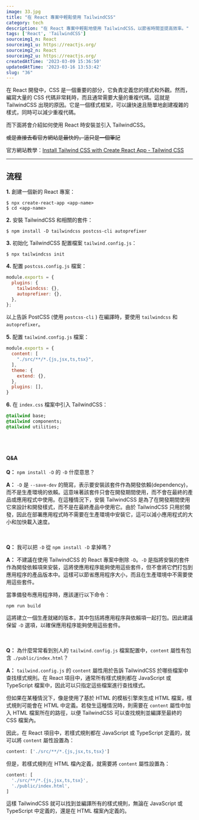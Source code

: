 ```yaml
---
image: 33.jpg
title: "在 React 專案中輕鬆使用 TailwindCSS"
category: tech
description: "在 React 專案中輕鬆地使用 TailwindCSS，以節省時間並提高效率。"
tags: ['React', 'TailwindCSS']
sourceimg1_n: React
sourceimg1_u: https://reactjs.org/
sourceimg2_n: React
sourceimg2_u: https://reactjs.org/
createdAtTime: '2023-03-09 15:36:50'
updatedAtTime: '2023-03-16 13:53:42'
slug: "36"
---
```


在 React 開發中，CSS 是一個重要的部分，它負責定義您的樣式和外觀。然而，編寫大量的 CSS 代碼非常耗時，而且通常需要大量的重複代碼。這就是 TailwindCSS 出現的原因。它是一個樣式框架，可以讓快速且簡單地創建複雜的樣式，同時可以減少重複代碼。

而下面將會介紹如何使用 React 時安裝並引入 TailwindCSS。

~~或是直接去看官方網站是最快的，這只是一個筆記~~

官方網站教學：[Install Tailwind CSS with Create React App - Tailwind CSS](https://tailwindcss.com/docs/guides/create-react-app)

---
## 流程

**1.** 創建一個新的 React 專案：
```shell
$ npx create-react-app <app-name>
$ cd <app-name>
```

**2.** 安裝 TailwindCSS 和相關的套件：
```shell
$ npm install -D tailwindcss postcss-cli autoprefixer
```

**3.** 初始化 TailwindCSS 配置檔案 `tailwind.config.js`：
```shell
$ npx tailwindcss init
```

**4.** 配置 `postcss.config.js` 檔案：
```js
module.exports = {
  plugins: {
    tailwindcss: {},
    autoprefixer: {},
  },
};
``` 
以上告訴 PostCSS (使用 `postcss-cli` ) 在編譯時，要使用 `tailwindcss` 和 `autoprefixer`。

**5.** 配置 `tailwind.config.js` 檔案：
```js
module.exports = {
  content: [
    "./src/**/*.{js,jsx,ts,tsx}",
  ],
  theme: {
    extend: {},
  },
  plugins: [],
}
``` 

**6.** 在 `index.css` 檔案中引入 TailwindCSS：
```sass
@tailwind base;
@tailwind components;
@tailwind utilities;
```

<br/><br/>

#### Q&A
**Q：** `npm install -D` 的 `-D` 什麼意思？

**A：** `-D` 是 `--save-dev` 的簡寫，表示要安裝該套件作為開發依賴(dependency)，而不是生產環境的依賴。這意味著該套件只會在開發期間使用，而不會在最終的產品或應用程式中使用。在這種情況下，安裝 TailwindCSS 是為了在開發期間使用它來設計和開發樣式，而不是在最終產品中使用它。由於 TailwindCSS 只用於開發，因此在部署應用程式時不需要在生產環境中安裝它，這可以減小應用程式的大小和加快載入速度。

<br/><br/>
**Q：** 我可以把 `-D` 從 `npm install -D` 拿掉嗎？

**A：** 不建議在使用 TailwindCSS 的 React 專案中刪除 `-D`。`-D` 是指將安裝的套件作為開發依賴項來安裝，這將使應用程序能夠使用這些套件，但不會將它們打包到應用程序的產品版本中。這樣可以節省應用程序大小，而且在生產環境中不需要使用這些套件。

當準備發布應用程序時，應該運行以下命令：
```shell
npm run build
```

這將建立一個生產就緒的版本，其中包括將應用程序與依賴項一起打包。因此建議保留 `-D` 選項，以確保應用程序能夠使用這些套件。

<br/><br/>
**Q：** 為什麼常常看到別人的 `tailwind.config.js` 檔案配置中，`content` 屬性有包含 `./public/index.html`？

**A：** `tailwind.config.js` 的 `content` 屬性用於告訴 TailwindCSS 於哪些檔案中查找樣式規則。在 React 項目中，通常所有樣式規則都在 JavaScript 或 TypeScript 檔案中，因此可以只指定這些檔案進行查找樣式。

但如果在某種情況下，像是使用了基於 HTML 的模板引擎來生成 HTML 檔案，樣式規則可能會在 HTML 中定義。若發生這種情況時，則需要在 `content` 屬性中加入 HTML 檔案所在的路徑，以便 TailwindCSS 可以查找規則並編譯至最終的 CSS 檔案內。

因此，在 React 項目中，若樣式規則都在 JavaScript 或 TypeScript 定義的，就可以將 `content` 屬性設置為：
```js
content: ['./src/**/*.{js,jsx,ts,tsx}']
```
但是，若樣式規則在 HTML 檔內定義，就需要將 `content` 屬性設置為：
```js
content: [
  './src/**/*.{js,jsx,ts,tsx}',
  './public/index.html',
]
```

這樣 TailwindCSS 就可以找到並編譯所有的樣式規則，無論在 JavaScript 或 TypeScript 中定義的，還是在 HTML 檔案內定義的。